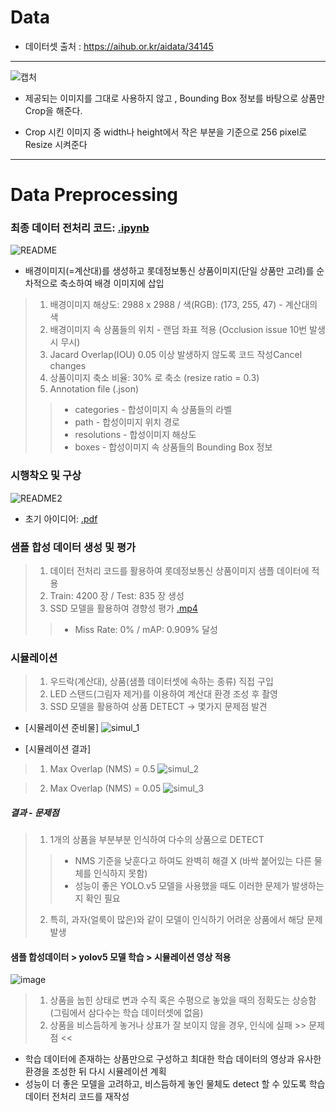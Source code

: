 # Data

* 데이터셋 출처 : https://aihub.or.kr/aidata/34145

---

![캡처](https://user-images.githubusercontent.com/70448161/131636731-e2abdd3f-0fc6-4e19-8d9b-0f89235f4c13.PNG)

* 제공되는 이미지를 그대로 사용하지 않고 , Bounding Box 정보를 바탕으로 상품만 Crop을 해준다.

* Crop 시킨 이미지 중 width나 height에서 작은 부분을 기준으로 256 pixel로 Resize 시켜준다

---
# Data Preprocessing

### 최종 데이터 전처리 코드: [.ipynb](https://github.com/mu-in/muin_DL/blob/main/Data/LOTTE_Data_Augmentation.ipynb)

![README](https://user-images.githubusercontent.com/32587029/133219260-67a994d2-8cee-4867-981e-903d9945a8f5.PNG)

* 배경이미지(=계산대)를 생성하고 롯데정보통신 상품이미지(단일 상품만 고려)를 순차적으로 축소하여 배경 이미지에 삽입
> 1. 배경이미지 해상도: 2988 x 2988 / 색(RGB): (173, 255, 47) - 계산대의 색
> 2. 배경이미지 속 상품들의 위치 - 랜덤 좌표 적용 (Occlusion issue 10번 발생시 무시)
> 3. Jacard Overlap(IOU) 0.05 이상 발생하지 않도록 코드 작성Cancel changes
> 4. 상품이미지 축소 비율: 30% 로 축소 (resize ratio = 0.3)
> 5. Annotation file (.json)
> > * categories - 합성이미지 속 상품들의 라벨
> > * path - 합성이미지 위치 경로
> > * resolutions - 합성이미지 해상도
> > * boxes - 합성이미지 속 상품들의 Bounding Box 정보 

### 시행착오 및 구상

![README2](https://user-images.githubusercontent.com/32587029/133219268-8a59f21c-e457-4c22-90c9-c5aee0466d52.PNG)

* 초기 아이디어: [.pdf](https://github.com/mu-in/muin_DL/blob/main/Data/DataAugmentationPlan.pdf)

### 샘플 합성 데이터 생성 및 평가

> 1. 데이터 전처리 코드를 활용하여 롯데정보통신 상품이미지 샘플 데이터에 적용
> 2. Train: 4200 장 / Test: 835 장 생성
> 3. SSD 모델을 활용하여 경향성 평가 [.mp4](https://github.com/mu-in/muin_DL/blob/main/Data/detected_video_semi.mp4)
> > * Miss Rate: 0% / mAP: 0.909% 달성 

### 시뮬레이션

> 1. 우드락(계산대), 상품(샘플 데이터셋에 속하는 종류) 직접 구입
> 2. LED 스탠드(그림자 제거)를 이용하여 계산대 환경 조성 후 촬영
> 3. SSD 모델을 활용하여 상품 DETECT -> 몇가지 문제점 발견

* [시뮬레이션 준비물]
![simul_1](https://user-images.githubusercontent.com/32587029/134758521-9f260bb1-b042-432d-80f4-17f493d3f6e4.PNG)

* [시뮬레이션 결과]
> 1. Max Overlap (NMS) = 0.5
![simul_2](https://user-images.githubusercontent.com/32587029/134758544-85ab5fd3-cc0d-4a55-8354-bdd2b41362ab.PNG)

> 2. Max Overlap (NMS) = 0.05
![simul_3](https://user-images.githubusercontent.com/32587029/134758545-b2842230-5192-402b-837b-7f79de392b03.PNG)

##### 결과 - 문제점
> 1. 1개의 상품을 부분부분 인식하여 다수의 상품으로 DETECT
> > - NMS 기준을 낮훈다고 하여도 완벽히 해결 X (바싹 붙어있는 다른 물체를 인식하지 못함)
> > - 성능이 좋은 YOLO.v5 모델을 사용했을 때도 이러한 문제가 발생하는지 확인 필요
> 2. 특히, 과자(얼룩이 많은)와 같이 모델이 인식하기 어려운 상품에서 해당 문제 발생 

#### 샘플 합성데이터 > yolov5 모델 학습 > 시뮬레이션 영상 적용

![image](https://user-images.githubusercontent.com/32587029/136557302-ac52db25-9ff3-457a-b026-4c61f9f1a3f0.png)

> 1. 상품을 눕힌 상태로 변과 수직 혹은 수평으로 놓았을 때의 정확도는 상승함 (그림에서 삼다수는 학습 데이터셋에 없음)
> 2. 상품을 비스듬하게 놓거나 상표가 잘 보이지 않을 경우, 인식에 실패 >> 문제점 <<

* 학습 데이터에 존재하는 상품만으로 구성하고 최대한 학습 데이터의 영상과 유사한 환경을 조성한 뒤 다시 시뮬레이션 계획
* 성능이 더 좋은 모델을 고려하고, 비스듬하게 놓인 물체도 detect 할 수 있도록 학습 데이터 전처리 코드를 재작성  

